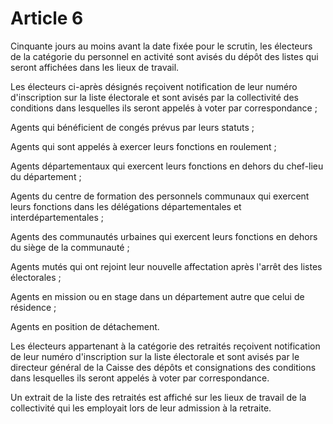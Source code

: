 # Article 6

Cinquante jours au moins avant la date fixée pour le scrutin, les électeurs de la catégorie du personnel en activité sont avisés du dépôt des listes qui seront affichées dans les lieux de travail.

Les électeurs ci-après désignés reçoivent notification de leur numéro d'inscription sur la liste électorale et sont avisés par la collectivité des conditions dans lesquelles ils seront appelés à voter par correspondance ;

Agents qui bénéficient de congés prévus par leurs statuts ;

Agents qui sont appelés à exercer leurs fonctions en roulement ;

Agents départementaux qui exercent leurs fonctions en dehors du chef-lieu du département ;

Agents du centre de formation des personnels communaux qui exercent leurs fonctions dans les délégations départementales et interdépartementales ;

Agents des communautés urbaines qui exercent leurs fonctions en dehors du siège de la communauté ;

Agents mutés qui ont rejoint leur nouvelle affectation après l'arrêt des listes électorales ;

Agents en mission ou en stage dans un département autre que celui de résidence ;

Agents en position de détachement.

Les électeurs appartenant à la catégorie des retraités reçoivent notification de leur numéro d'inscription sur la liste électorale et sont avisés par le directeur général de la Caisse des dépôts et consignations des conditions dans lesquelles ils seront appelés à voter par correspondance.

Un extrait de la liste des retraités est affiché sur les lieux de travail de la collectivité qui les employait lors de leur admission à la retraite.
